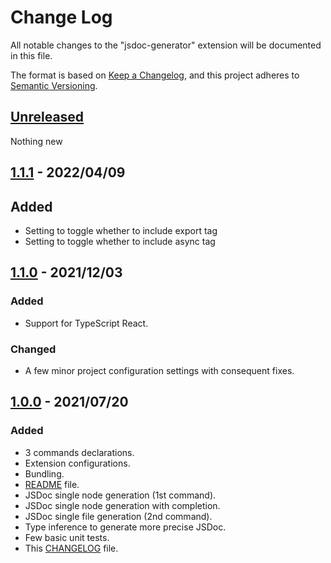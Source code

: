 # Change Log

All notable changes to the "jsdoc-generator" extension will be documented in this file.

The format is based on [Keep a Changelog](https://keepachangelog.com/en/1.0.0/),
and this project adheres to [Semantic Versioning](https://semver.org/spec/v2.0.0.html).

## [Unreleased]
Nothing new

## [1.1.1] - 2022/04/09
## Added
- Setting to toggle whether to include export tag
- Setting to toggle whether to include async tag

## [1.1.0] - 2021/12/03
### Added
- Support for TypeScript React.
### Changed
- A few minor project configuration settings with consequent fixes.


## [1.0.0] - 2021/07/20
### Added
- 3 commands declarations.
- Extension configurations.
- Bundling.
- [README] file.
- JSDoc single node generation (1st command).
- JSDoc single node generation with completion.
- JSDoc single file generation (2nd command).
- Type inference to generate more precise JSDoc.
- Few basic unit tests.
- This [CHANGELOG] file.

[Unreleased]: https://github.com/Nyphet/jsdoc-generator
[1.1.1]: https://github.com/Nyphet/jsdoc-generator/releases/tag/v1.1.1
[1.1.0]: https://github.com/Nyphet/jsdoc-generator/releases/tag/v1.1.0
[1.0.0]: https://github.com/Nyphet/jsdoc-generator/releases/tag/v1.0.0
[README]: https://github.com/Nyphet/jsdoc-generator
[CHANGELOG]: https://github.com/Nyphet/jsdoc-generator/blob/main/CHANGELOG.md